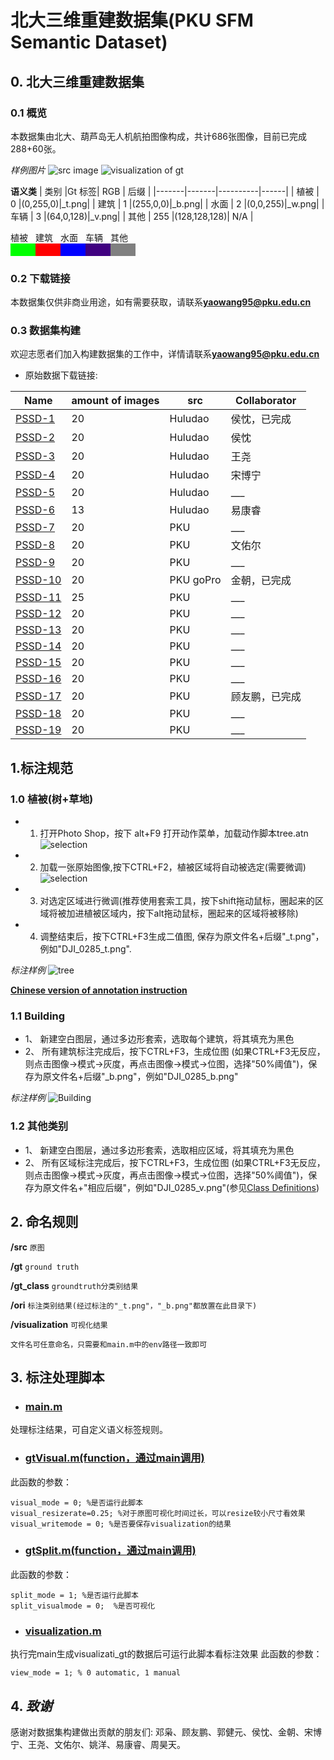 # 北大三维重建数据集(PKU SFM Semantic Dataset)

## 0. 北大三维重建数据集
### 0.1 概览
本数据集由北大、葫芦岛无人机航拍图像构成，共计686张图像，目前已完成288+60张。

*样例图片*
![src image](img/DJI_0285.JPG)
![visualization of gt](img/DJI_0285_visual_gt.png)

**语义类**
|  类别  |Gt 标签|   RGB   | 后缀 |
|-------|-------|----------|------|
|  植被  |   0   |(0,255,0)|_t.png|
|  建筑  |   1   |(255,0,0)|_b.png|
|  水面  |   2   |(0,0,255)|_w.png|
|  车辆  |   3   |(64,0,128)|_v.png|
|  其他  |  255  |(128,128,128)| N/A |

<div style="display: flex;">
    <div>
    植被
    <div style="width:40px;height:20px;background-color:rgb(0,255,0);"></div>
    </div>
    <div>
    建筑
    <div style="width:40px;height:20px;background-color:rgb(255,0,0);"></div>
    </div>
    <div>
    水面
    <div style="width:40px;height:20px;background-color:rgb(0,0,255);"></div>
    </div>
    <div>
    车辆
    <div style="width:40px;height:20px;background-color:rgb(64,0,128);"></div>
    </div>
    <div>
    其他
    <div style="width:40px;height:20px;background-color:rgb(128,128,128);"></div>
    </div>
</div>

### 0.2 下载链接
本数据集仅供非商业用途，如有需要获取，请联系**yaowang95@pku.edu.cn**

### 0.3 数据集构建
欢迎志愿者们加入构建数据集的工作中，详情请联系**yaowang95@pku.edu.cn**

- 原始数据下载链接:

|                         Name                  | amount of images |  src  |Collaborator|
|----------------------------------------------------------|-------------|-------|------|
|[PSSD-1](https://pan.baidu.com/s/1Ak4FTnbDxMQP8UvKZ0h3IQ) |     20      |Huludao| 侯忱，已完成 |
|[PSSD-2](https://pan.baidu.com/s/17fDqGTtEZMvRnKHg8wO_SQ) |     20      |Huludao| 侯忱 |
|[PSSD-3](https://pan.baidu.com/s/19ybix4957pQSO8HnQzPr2g) |     20      |Huludao| 王尧 |
|[PSSD-4](https://pan.baidu.com/s/1dXx1nFfAEKkwwVsMjrQkvA) |     20      |Huludao|宋博宁|
|[PSSD-5](https://pan.baidu.com/s/1EpZqXKEvLOQpbszwj7azmg) |     20      |Huludao| ___ |
|[PSSD-6](https://pan.baidu.com/s/1AlH62iZWqzOzuJ5DDeB3pQ) |     13      |Huludao| 易康睿 |
|[PSSD-7](https://pan.baidu.com/s/1Qa4vOgikZpJ7CNYWb0CUJw) |     20      |  PKU  | ___ |
|[PSSD-8](https://pan.baidu.com/s/1vPMTfVWqdRdcWMNRQ6Q4Rw) |     20      |  PKU  |文佑尔|
|[PSSD-9](https://pan.baidu.com/s/14pki8WTWziBkwI9_odIsiw) |     20      |  PKU  | ___ |
|[PSSD-10](https://pan.baidu.com/s/1fJgruIR_5B5sH2gBlX56mw)|     20      |  PKU goPro  | 金朝，已完成 |
|[PSSD-11](https://pan.baidu.com/s/1EuWtiqa8Vkz6BwnKSfgrlg)|     25      |  PKU  | ___ |
|[PSSD-12](https://pan.baidu.com/s/1uZxnVgXWbPGdJSzMQu8_kw)|     20      |  PKU  | ___ |
|[PSSD-13](https://pan.baidu.com/s/1G5yLRDEkLPlQQGqLHALXeA)|     20      |  PKU  | ___ |
|[PSSD-14](https://pan.baidu.com/s/1cWG1kpwaZyrFUqrQEN9Nhw)|     20      |  PKU  | ___ |
|[PSSD-15](https://pan.baidu.com/s/1UtAk8O3RHuBDsBUvyHpYYw)|     20      |  PKU  | ___ |
|[PSSD-16](https://pan.baidu.com/s/1TzK8-8oTzLqnCc-us7dKdg)|     20      |  PKU  | ___ |
|[PSSD-17](https://pan.baidu.com/s/1LOSUwLQOEvd_WnGPzYxBdQ)|     20      |  PKU  |顾友鹏，已完成|
|[PSSD-18](https://pan.baidu.com/s/1PfADkgzwSWGulCddMkYuyg)|     20      |  PKU  | ___ |
|[PSSD-19](https://pan.baidu.com/s/1fxl1TU79l-IMsywgPeDw2A)|     20      |  PKU  | ___ |

## 1.标注规范
### 1.0 植被(树+草地)
- 1. 打开Photo Shop，按下 alt+F9 打开动作菜单，加载动作脚本tree.atn
![selection](img/action.png)
- 2. 加载一张原始图像,按下CTRL+F2，植被区域将自动被选定(需要微调)
![selection](img/selection.png)

- 3. 对选定区域进行微调(推荐使用套索工具，按下shift拖动鼠标，圈起来的区域将被加进植被区域内，按下alt拖动鼠标，圈起来的区域将被移除)
- 4. 调整结束后，按下CTRL+F3生成二值图, 保存为原文件名+后缀"_t.png"，例如"DJI_0285_t.png".

*标注样例*
![tree](img/DJI_0285_t.png)

**[Chinese version of annotation instruction](tree.pdf)**

### 1.1 Building
- 1、 新建空白图层，通过多边形套索，选取每个建筑，将其填充为黑色
- 2、 所有建筑标注完成后，按下CTRL+F3，生成位图 (如果CTRL+F3无反应，则点击图像->模式->灰度，再点击图像->模式->位图，选择"50%阈值")，保存为原文件名+后缀"_b.png"，例如"DJI_0285_b.png"

*标注样例*
![Building](img/DJI_0285_b.png)

### 1.2 其他类别
- 1、 新建空白图层，通过多边形套索，选取相应区域，将其填充为黑色
- 2、 所有区域标注完成后，按下CTRL+F3，生成位图 (如果CTRL+F3无反应，则点击图像->模式->灰度，再点击图像->模式->位图，选择"50%阈值")，保存为原文件名+"相应后缀"，例如"DJI_0285_v.png"(参见[Class Definitions]())


## 2. 命名规则

**/src**  ```原图```

**/gt**  ```ground truth```

**/gt_class** ```groundtruth分类别结果```

**/ori**  ```标注类别结果(经过标注的"_t.png"，"_b.png"都放置在此目录下)```

**/visualization** ```可视化结果```

```
文件名可任意命名，只需要和main.m中的env路径一致即可
```


## 3. 标注处理脚本

- ### [main.m](script/main.m)
处理标注结果，可自定义语义标签规则。

- ### [gtVisual.m(function，通过main调用)](script/gtVisual.m)
此函数的参数：
```
visual_mode = 0; %是否运行此脚本
visual_resizerate=0.25; %对于原图可视化时间过长，可以resize较小尺寸看效果
visual_writemode = 0; %是否要保存visualization的结果
```
- ### [gtSplit.m(function，通过main调用)](script/gtSplit.m)
此函数的参数：
```
split_mode = 1; %是否运行此脚本
split_visualmode = 0;  %是否可视化
```

- ### [visualization.m](script/visualization.m)
执行完main生成visualizati_gt的数据后可运行此脚本看标注效果
此函数的参数：
```
view_mode = 1; % 0 automatic, 1 manual
```

## 4. ***致谢***
感谢对数据集构建做出贡献的朋友们: 邓枭、顾友鹏、郭健元、侯忱、金朝、宋博宁、王尧、文佑尔、姚洋、易康睿、周昊天。
